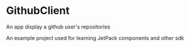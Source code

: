 # GithubClient
An app display a github user's repositories

An example project used for learning JetPack components and other sdk